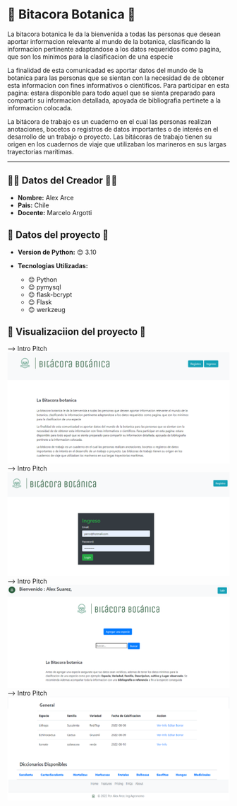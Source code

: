 # 🏪 Bitacora Botanica 🏪


La bitacora botanica le da la bienvenida a todas las personas que desean aportar informacion relevante al mundo de la botanica, clasificando la informacion pertinente adaptandose a los datos requeridos como pagina, que son los minimos para la clasificacion de una especie

La finalidad de esta comunicadad es aportar datos del mundo de la botanica para las personas que se sientan con la necesidad de de obtener esta informacion con fines informativos o cientificos. Para participar en esta pagina: estara disponible para todo aquel que se sienta preparado para compartir su informacion detallada, apoyada de bibliografia pertinete a la informacion colocada.

La bitácora de trabajo es un cuaderno en el cual las personas realizan anotaciones, bocetos o registros de datos importantes o de interés en el desarrollo de un trabajo o proyecto. Las bitácoras de trabajo tienen su origen en los cuadernos de viaje que utilizaban los marineros en sus largas trayectorias marítimas.




---
## 👨‍💻 Datos del Creador 👨‍💻

* **Nombre:** Alex Arce
* **Pais:** Chile
* **Docente:** Marcelo Argotti

## 📁 Datos del proyecto 📁

* **Version de Python:** 😊 3.10

* **Tecnologias Utilizadas:**

  * 😊 Python
  * 😊 pymysql
  * 😊 flask-bcrypt
  * 😊 Flask
  * 😊 werkzeug

## 📁 Visualizaciion del proyecto 📁

--> Intro Pitch
<img src="./flask_app/static/README/bitacora botanica1.png" alt="My cool logo"/>
--> Intro Pitch
<img src="./flask_app/static/README/bitacora botanica2.png" alt="My cool logo"/>
--> Intro Pitch
<img src="./flask_app/static/README/bitacora botanica3.png" alt="My cool logo"/>
--> Intro Pitch
<img src="./flask_app/static/README/bitacora botanica4.png" alt="My cool logo"/>



